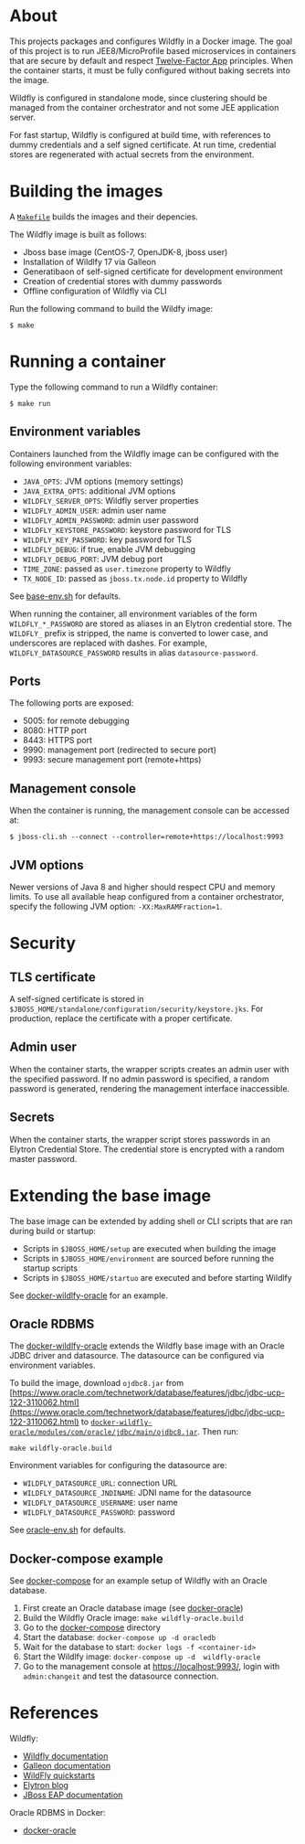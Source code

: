 # About

This projects packages and configures Wildfly in a Docker image.  The goal
of this project is to run JEE8/MicroProfile based microservices in containers
that are secure by default and respect [Twelve-Factor App](http://12factor.net) principles.
When the container starts, it must be fully configured without baking secrets 
into the image.

Wildfly is configured in standalone mode, since clustering should be managed from
the container orchestrator and not some JEE application server.

For fast startup, Wildfly is configured at build time, with references to dummy
credentials and a self signed certificate. At run time, credential stores are regenerated
with actual secrets from the environment. 

# Building the images

A [`Makefile`](Makefile) builds the images and their depencies.

The Wildfly image is built as follows:
- Jboss base image (CentOS-7, OpenJDK-8, jboss user)
- Installation of Wildlfy 17 via Galleon
- Generatibaon of self-signed certificate for development environment
- Creation of credential stores with dummy passwords
- Offline configuration of Wildfly via CLI

Run the following command to build the Wildfy image:

    $ make
    
# Running a container

Type the following command to run a Wildfly container:

    $ make run

## Environment variables

Containers launched from the Wildfly image can be configured with the following environment variables:

- `JAVA_OPTS`: JVM options (memory settings)
- `JAVA_EXTRA_OPTS`: additional JVM options
- `WILDFLY_SERVER_OPTS`: Wildfly server properties
- `WILDFLY_ADMIN_USER`: admin user name
- `WILDFLY_ADMIN_PASSWORD`: admin user password
- `WILDFLY_KEYSTORE_PASSWORD`: keystore password for TLS
- `WILDFLY_KEY_PASSWORD`: key password for TLS
- `WILDFLY_DEBUG`: if true, enable JVM debugging
- `WILDFLY_DEBUG_PORT`: JVM debug port
- `TIME_ZONE`: passed as `user.timezone` property to Wildfly
- `TX_NODE_ID`: passed as `jboss.tx.node.id` property to Wildfly

See [base-env.sh](docker-wildfly/bin/base-env.sh) for defaults.

When running the container, all environment variables of the form `WILDFLY_*_PASSWORD` are stored 
as aliases in an Elytron credential store. The `WILDFLY_` prefix is stripped, the name is converted to lower case,
and underscores are replaced with dashes. For example, `WILDFLY_DATASOURCE_PASSWORD` results in 
alias `datasource-password`. 

## Ports

The following ports are exposed:
- 5005: for remote debugging
- 8080: HTTP port
- 8443: HTTPS port
- 9990: management port (redirected to secure port)
- 9993: secure management port (remote+https)

## Management console

When the container is running, the management console can be accessed at:

    $ jboss-cli.sh --connect --controller=remote+https://localhost:9993

## JVM options

Newer versions of Java 8 and higher should respect CPU and memory limits.
To use all available heap configured from a container orchestrator, specify the following JVM option: `-XX:MaxRAMFraction=1`.

# Security

## TLS certificate

A self-signed certificate is stored in `$JBOSS_HOME/standalone/configuration/security/keystore.jks`.
For production, replace the certificate with a proper certificate.

## Admin user

When the container starts, the wrapper scripts creates an admin user with the
specified password.  If no admin password is specified, a random password is
generated, rendering the management interface inaccessible.

## Secrets

When the container starts, the wrapper script stores passwords in an Elytron
Credential Store.  The credential store is encrypted with a random master password.

# Extending the base image

The base image can be extended by adding shell or CLI scripts that are ran during build or startup:
- Scripts in `$JBOSS_HOME/setup` are executed when building the image
- Scripts in `$JBOSS_HOME/environment` are sourced before running the startup scripts
- Scripts in `$JBOSS_HOME/startuo` are executed and before starting Wildlfy

See [docker-wildlfy-oracle](docker-wildfly-oracle) for an example.

## Oracle RDBMS

The [docker-wildlfy-oracle](docker-wildfly-oracle) extends the Wildfly base image with an Oracle
JDBC driver and datasource. The datasource can be configured via environment variables. 

To build the image, download `ojdbc8.jar` from
[https://www.oracle.com/technetwork/database/features/jdbc/jdbc-ucp-122-3110062.html](https://www.oracle.com/technetwork/database/features/jdbc/jdbc-ucp-122-3110062.html)
to [`docker-wildfly-oracle/modules/com/oracle/jdbc/main/ojdbc8.jar`](docker-wildfly-oracle/modules/com/oracle/jdbc/main/ojdbc8.jar).
Then run:

    make wildfly-oracle.build
    
Environment variables for configuring the datasource are:

- `WILDFLY_DATASOURCE_URL`: connection URL
- `WILDFLY_DATASOURCE_JNDINAME`: JDNI name for the datasource
- `WILDFLY_DATASOURCE_USERNAME`: user name
- `WILDFLY_DATASOURCE_PASSWORD`: password

See [oracle-env.sh](docker-wildfly-oracle/oracle-env.sh) for defaults.

## Docker-compose example

See [docker-compose](docker-compose) for an example setup of Wildfly with an Oracle database.
1. First create an Oracle database image (see [docker-oracle](https://github.com/casparderksen/docker-oracle))
2. Build the Wildfly Oracle image: `make wildfly-oracle.build`
3. Go to the [docker-compose](docker-compose) directory
4. Start the database: `docker-compose up -d oracledb`
5. Wait for the database to start: `docker logs -f <container-id>`
6. Start the Wildlfy image: `docker-compose up -d  wildfly-oracle`
7. Go to the management console at [https://localhost:9993/](https://localhost:9993/), login with `admin:changeit`
   and test the datasource connection.

# References

Wildfly:
- [Wildfly documentation](http://docs.wildfly.org)
- [Galleon documentation](https://docs.wildfly.org/galleon/)
- [WildFly quickstarts](https://github.com/wildfly/quickstart)
- [Elytron blog](http://undertheelytron.blogspot.com)
- [JBoss EAP documentation](https://access.redhat.com/documentation/en-us/red_hat_jboss_enterprise_application_platform/7.1/)

Oracle RDBMS in Docker:
- [docker-oracle](https://github.com/casparderksen/docker-oracle)